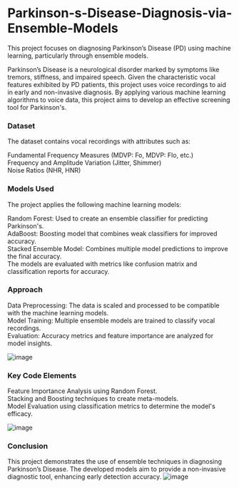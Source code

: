 # Parkinson-s-Disease-Diagnosis-via-Ensemble-Models
This project focuses on diagnosing Parkinson’s Disease (PD) using machine learning, particularly through ensemble models.

Parkinson’s Disease is a neurological disorder marked by symptoms like tremors, stiffness, and impaired speech. Given the characteristic vocal features exhibited by PD patients, this project uses voice recordings to aid in early and non-invasive diagnosis. By applying various machine learning algorithms to voice data, this project aims to develop an effective screening tool for Parkinson's.

### Dataset<br/>
The dataset contains vocal recordings with attributes such as:<br/>

Fundamental Frequency Measures (MDVP: Fo, MDVP: Flo, etc.)<br/>
Frequency and Amplitude Variation (Jitter, Shimmer)<br/>
Noise Ratios (NHR, HNR)<br/>

### Models Used<br/>
The project applies the following machine learning models:<br/>

Random Forest: Used to create an ensemble classifier for predicting Parkinson's.<br/>
AdaBoost: Boosting model that combines weak classifiers for improved accuracy.<br/>
Stacked Ensemble Model: Combines multiple model predictions to improve the final accuracy.<br/>
The models are evaluated with metrics like confusion matrix and classification reports for accuracy.<br/>

### Approach<br/>
Data Preprocessing: The data is scaled and processed to be compatible with the machine learning models.<br/>
Model Training: Multiple ensemble models are trained to classify vocal recordings.<br/>
Evaluation: Accuracy metrics and feature importance are analyzed for model insights.<br/>

![image](https://github.com/user-attachments/assets/987967f4-1cd3-4e40-830a-d0c2bfc9fc3a)<br/>

### Key Code Elements<br/>
Feature Importance Analysis using Random Forest.<br/>
Stacking and Boosting techniques to create meta-models.<br/>
Model Evaluation using classification metrics to determine the model's efficacy.<br/>

![image](https://github.com/user-attachments/assets/af1ab80c-b3db-4131-9b6e-24a89eafcc69)<br/>


### Conclusion
This project demonstrates the use of ensemble techniques in diagnosing Parkinson’s Disease. The developed models aim to provide a non-invasive diagnostic tool, enhancing early detection accuracy.
![image](https://github.com/user-attachments/assets/8f3258ae-8d2c-4fb5-9140-0a6802ad009c)

